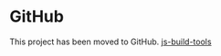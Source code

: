 # GitHub #

This project has been moved to GitHub.
[js-build-tools](http://github.com/moxiecode/js-build-tools)
